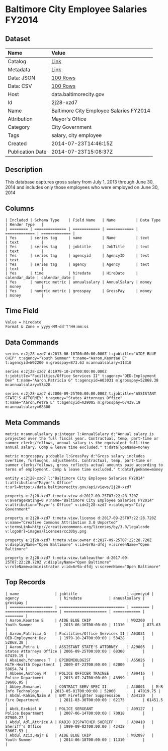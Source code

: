 # Baltimore City Employee Salaries FY2014

## Dataset

| Name | Value |
| :--- | :---- |
| Catalog | [Link](https://catalog.data.gov/dataset/baltimore-city-employee-salaries-fy2014-5924b) |
| Metadata | [Link](https://data.baltimorecity.gov/api/views/2j28-xzd7) |
| Data: JSON | [100 Rows](https://data.baltimorecity.gov/api/views/2j28-xzd7/rows.json?max_rows=100) |
| Data: CSV | [100 Rows](https://data.baltimorecity.gov/api/views/2j28-xzd7/rows.csv?max_rows=100) |
| Host | data.baltimorecity.gov |
| Id | 2j28-xzd7 |
| Name | Baltimore City Employee Salaries FY2014 |
| Attribution | Mayor's Office |
| Category | City Government |
| Tags | salary, city employee |
| Created | 2014-07-23T14:46:15Z |
| Publication Date | 2014-07-23T15:08:37Z |

## Description

This database captures gross salary from July 1, 2013 through June 30, 2014 and includes only those employees who were employed on June 30, 2014

## Columns

```ls
| Included | Schema Type    | Field Name   | Name         | Data Type     | Render Type   |
| ======== | ============== | ============ | ============ | ============= | ============= |
| Yes      | series tag     | name         | Name         | text          | text          |
| Yes      | series tag     | jobtitle     | JobTitle     | text          | text          |
| Yes      | series tag     | agencyid     | AgencyID     | text          | text          |
| Yes      | series tag     | agency       | Agency       | text          | text          |
| Yes      | time           | hiredate     | HireDate     | calendar_date | calendar_date |
| Yes      | numeric metric | annualsalary | AnnualSalary | money         | money         |
| Yes      | numeric metric | grosspay     | GrossPay     | money         | money         |
```

## Time Field

```ls
Value = hiredate
Format & Zone = yyyy-MM-dd'T'HH:mm:ss
```

## Data Commands

```ls
series e:2j28-xzd7 d:2013-06-10T00:00:00.000Z t:jobtitle="AIDE BLUE CHIP" t:agency="Youth Summer" t:name="Aaron,Keontae E" t:agencyid=W02200 m:grosspay=873.63 m:annualsalary=11310

series e:2j28-xzd7 d:1979-10-24T00:00:00.000Z t:jobtitle="Facilities/Office Services II" t:agency="OED-Employment Dev" t:name="Aaron,Patricia G" t:agencyid=A03031 m:grosspay=52868.38 m:annualsalary=53428

series e:2j28-xzd7 d:2006-09-25T00:00:00.000Z t:jobtitle="ASSISTANT STATE'S ATTORNEY" t:agency="States Attorneys Office" t:name="Aaron,Petra L" t:agencyid=A29005 m:grosspay=67439.19 m:annualsalary=68300
```

## Meta Commands

```ls
metric m:annualsalary p:integer l:AnnualSalary d:"Annual salary is projected over the full fiscal year. Contractual, temp, part-time or summer clerks/fellows, annual salary is the equivalent full-time annual salary. Comp & leave time excluded." t:dataTypeName=money

metric m:grosspay p:double l:GrossPay d:"Gross salary includes overtime, furloughs, adjustments. Contractual, temp, part-time or summer clerks/fellows, gross reflects actual amounts paid according to terms of employment. Comp & leave time excluded." t:dataTypeName=money

entity e:2j28-xzd7 l:"Baltimore City Employee Salaries FY2014" t:attribution="Mayor's Office" t:url=https://data.baltimorecity.gov/api/views/2j28-xzd7

property e:2j28-xzd7 t:meta.view d:2017-09-25T07:22:28.720Z v:averageRating=0 v:name="Baltimore City Employee Salaries FY2014" v:attribution="Mayor's Office" v:id=2j28-xzd7 v:category="City Government"

property e:2j28-xzd7 t:meta.view.license d:2017-09-25T07:22:28.720Z v:name="Creative Commons Attribution 3.0 Unported" v:termsLink=http://creativecommons.org/licenses/by/3.0/legalcode v:logoUrl=images/licenses/cc30by.png

property e:2j28-xzd7 t:meta.view.owner d:2017-09-25T07:22:28.720Z v:displayName="Open Baltimore" v:id=6r9a-dfdj v:screenName="Open Baltimore"

property e:2j28-xzd7 t:meta.view.tableauthor d:2017-09-25T07:22:28.720Z v:displayName="Open Baltimore" v:roleName=administrator v:id=6r9a-dfdj v:screenName="Open Baltimore"
```

## Top Records

```ls
| name                | jobtitle                      | agencyid | agency                  | hiredate            | annualsalary | grosspay | 
| =================== | ============================= | ======== | ======================= | =================== | ============ | ======== | 
| Aaron,Keontae E     | AIDE BLUE CHIP                | W02200   | Youth Summer            | 2013-06-10T00:00:00 | 11310        | 873.63   | 
| Aaron,Patricia G    | Facilities/Office Services II | A03031   | OED-Employment Dev      | 1979-10-24T00:00:00 | 53428        | 52868.38 | 
| Aaron,Petra L       | ASSISTANT STATE'S ATTORNEY    | A29005   | States Attorneys Office | 2006-09-25T00:00:00 | 68300        | 67439.19 | 
| Abaineh,Yohannes T  | EPIDEMIOLOGIST                | A65026   | HLTH-Health Department  | 2009-07-23T00:00:00 | 62000        | 58654.74 | 
| Abbene,Anthony M    | POLICE OFFICER TRAINEE        | A99416   | Police Department       | 2013-07-24T00:00:00 | 43999        | 39686.95 | 
| Abbey,Emmanuel      | CONTRACT SERV SPEC II         | A40001   | M-R Info Technology     | 2013-05-01T00:00:00 | 52000        | 47019.75 | 
| Abdal-Rahim,Naim A  | EMT Firefighter Suppression   | A64120   | Fire Department         | 2011-03-30T00:00:00 | 62175        | 61451.5  | 
| Abdi,Ezekiel W      | POLICE SERGEANT               | A99127   | Police Department       | 2007-06-14T00:00:00 | 70918        | 87900.27 | 
| Abdul Adl,Attrice A | RADIO DISPATCHER SHERIFF      | A38410   | Sheriff's Office        | 1999-09-02T00:00:00 | 42438        | 53667.53 | 
| Abdul Aziz,Hajr E   | AIDE BLUE CHIP                | W02097   | Youth Summer            | 2014-06-18T00:00:00 | 11310        |          | 
```